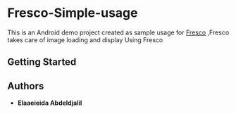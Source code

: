 # Fresco-Simple-usage
This is an Android demo project created as sample usage for [Fresco](http://frescolib.org/)
,Fresco takes care of image loading and display Using Fresco

## Getting Started


## Authors

* **Elaaeieida Abdeldjalil**



